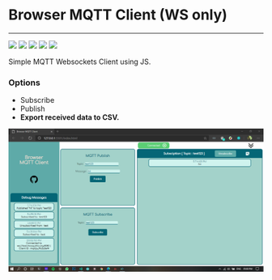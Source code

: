# Browser MQTT Client (WS only)
<hr>

![](https://img.shields.io/badge/Tools-MQTT-informational?style=flat&logo=eclipse-mosquitto&logoColor=white&color=0237a3) ![](https://img.shields.io/badge/Code-HTML-informational?style=flat&logo=html5&logoColor=white&color=eb6734) ![](https://img.shields.io/badge/Code-CSS-informational?style=flat&logo=css3&logoColor=white&color=345ceb) ![](https://img.shields.io/badge/Code-JavaScript-informational?style=flat&logo=javascript&logoColor=white&color=ebd234) ![](https://img.shields.io/badge/Version-1.0-brightgreen)

Simple MQTT Websockets Client using JS.

### **Options**

* Subscribe
* Publish
* **Export received data to CSV.**


![.](/images/screenShots.png)
